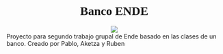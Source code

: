 <h1 align="center" style="font-family:verdana;">Banco ENDE</h1>
<div align="center"><img src="https://sites.google.com/site/cuentabancariaes/_/rsrc/1442584216491/home/Cuenta%20Bancaria.png"></div>
Proyecto para segundo trabajo grupal de Ende basado en las clases de un banco. Creado por Pablo, Aketza y Ruben
